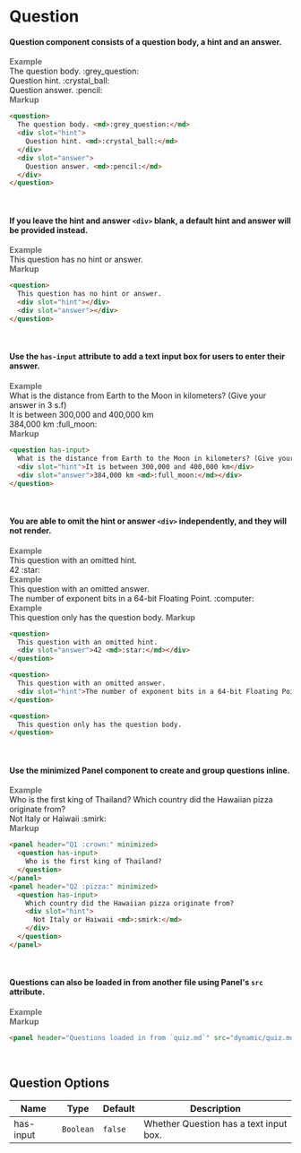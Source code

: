 # Question

#### Question component consists of a question body, a hint and an answer.

<tip-box border-left-color="#00B0F0">
  <i style="font-style: normal; font-weight: bold; color: dimgray">Example</i><br>
  <question>
    The question body. <md>:grey_question:</md>
    <div slot="hint">
      Question hint. <md>:crystal_ball:</md>
    </div>
    <div slot="answer">
      Question answer. <md>:pencil:</md>
    </div>
  </question>
</tip-box>

<tip-box border-left-color="black">
<i style="font-style: normal; font-weight: bold; color: dimgray">Markup</i>

```html
<question>
  The question body. <md>:grey_question:</md>
  <div slot="hint">
    Question hint. <md>:crystal_ball:</md>
  </div>
  <div slot="answer">
    Question answer. <md>:pencil:</md>
  </div>
</question>
```
</tip-box>
<br>

#### If you leave the hint and answer `<div>` blank, a default hint and answer will be provided instead.

<tip-box border-left-color="#00B0F0">
  <i style="font-style: normal; font-weight: bold; color: dimgray">Example</i><br>
  <question>
    This question has no hint or answer.
    <div slot="hint"></div>
    <div slot="answer"></div>
  </question>
</tip-box>

<tip-box border-left-color="black">
<i style="font-style: normal; font-weight: bold; color: dimgray">Markup</i>

```html
<question>
  This question has no hint or answer.
  <div slot="hint"></div>
  <div slot="answer"></div>
</question>
```
</tip-box>
<br>

#### Use the `has-input` attribute to add a text input box for users to enter their answer.

<tip-box border-left-color="#00B0F0">
  <i style="font-style: normal; font-weight: bold; color: dimgray">Example</i><br>
  <question has-input>
    What is the distance from Earth to the Moon in kilometers? (Give your answer in 3 s.f)
    <div slot="hint">It is between 300,000 and 400,000 km</div>
    <div slot="answer">384,000 km <md>:full_moon:</md></div>
  </question>
</tip-box>

<tip-box border-left-color="black">
<i style="font-style: normal; font-weight: bold; color: dimgray">Markup</i>

```html
<question has-input>
  What is the distance from Earth to the Moon in kilometers? (Give your answer in 3 s.f)
  <div slot="hint">It is between 300,000 and 400,000 km</div>
  <div slot="answer">384,000 km <md>:full_moon:</md></div>
</question>
```
</tip-box>
<br>

#### You are able to omit the hint or answer `<div>` independently, and they will not render.

<tip-box border-left-color="#00B0F0">
  <i style="font-style: normal; font-weight: bold; color: dimgray">Example</i><br>
  <question>
    This question with an omitted hint.
    <div slot="answer">42 <md>:star:</md></div>
  </question>
</tip-box>

<tip-box border-left-color="#00B0F0">
  <i style="font-style: normal; font-weight: bold; color: dimgray">Example</i><br>
  <question>
    This question with an omitted answer.
    <div slot="hint">The number of exponent bits in a 64-bit Floating Point. <md>:computer:</md></div>
  </question>
</tip-box>

<tip-box border-left-color="#00B0F0">
  <i style="font-style: normal; font-weight: bold; color: dimgray">Example</i><br>
  <question>
    This question only has the question body. 
  </question>
</tip-box>

<tip-box border-left-color="black">
<i style="font-style: normal; font-weight: bold; color: dimgray">Markup</i>

```html
<question>
  This question with an omitted hint.
  <div slot="answer">42 <md>:star:</md></div>
</question>

<question>
  This question with an omitted answer.
  <div slot="hint">The number of exponent bits in a 64-bit Floating Point. <md>:computer:</md></div>
</question>

<question>
  This question only has the question body. 
</question>
```
</tip-box>
<br>

#### Use the minimized Panel component to create and group questions inline. 

<tip-box border-left-color="#00B0F0">
  <i style="font-style: normal; font-weight: bold; color: dimgray">Example</i><br>
  <panel header="Q1 :crown:" minimized>
    <question has-input>
      Who is the first king of Thailand?
    </question>
  </panel>
  <panel header="Q2 :pizza:" minimized>
    <question has-input>
      Which country did the Hawaiian pizza originate from? 
      <div slot="hint">
        Not Italy or Haiwaii <md>:smirk:</md>
      </div>
    </question>
  </panel>
</tip-box>

<tip-box border-left-color="black">
<i style="font-style: normal; font-weight: bold; color: dimgray">Markup</i>

```html
<panel header="Q1 :crown:" minimized>
  <question has-input>
    Who is the first king of Thailand?
  </question>
</panel>
<panel header="Q2 :pizza:" minimized>
  <question has-input>
    Which country did the Hawaiian pizza originate from? 
    <div slot="hint">
      Not Italy or Haiwaii <md>:smirk:</md>
    </div>
  </question>
</panel>
```
</tip-box>
<br>

#### Questions can also be loaded in from another file using Panel's `src` attribute.

<tip-box border-left-color="#00B0F0">
  <i style="font-style: normal; font-weight: bold; color: dimgray">Example</i><br>
  <panel header="Questions loaded in from `quiz.md`" src="dynamic/quiz.md"></panel>
</tip-box>

<tip-box border-left-color="black">
<i style="font-style: normal; font-weight: bold; color: dimgray">Markup</i>

```html
<panel header="Questions loaded in from `quiz.md`" src="dynamic/quiz.md"></panel>
```
</tip-box>
<br>

## Question Options
Name | Type | Default | Description
--- | --- | --- | ---
has-input | `Boolean` | `false` | Whether Question has a text input box.
